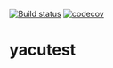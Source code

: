[![Build status](https://ci.appveyor.com/api/projects/status/github/sglumac/yacutest?branch=main?svg=true)](https://ci.appveyor.com/project/sglumac/yacutest)
[![codecov](https://codecov.io/gh/sglumac/yacutest/branch/main/graph/graphs/sunburst.svg)](https://codecov.io/gh/sglumac/yacutest)

# yacutest

